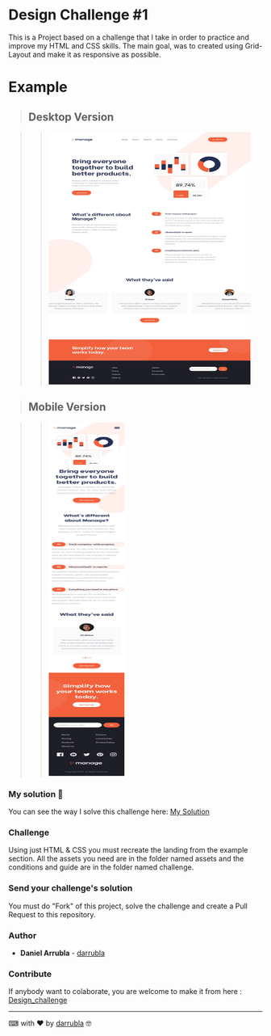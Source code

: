 # Design Challenge #1

This is a Project based on a challenge that I take in order to practice and improve my HTML and CSS skills. The main goal, was to created using Grid-Layout and make it as responsive as possible.

# Example

> ## Desktop Version

> > <img src="./challenge/desktop-design.jpg" width="400px" height="500px">

> ## Mobile Version

> > <img src="./challenge/mobile-design.jpg" width="150px" height="700px">

### My solution 🚀

You can see the way I solve this challenge here: [My Solution](https://darrubla.github.io/Design_challenge/)

### Challenge

Using just HTML & CSS you must recreate the landing from the example section. All the assets you need are in the folder named assets and the conditions and guide are in the folder named challenge.

### Send your challenge's solution

You must do "Fork" of this project, solve the challenge and create a Pull Request to this repository.

### Author

- **Daniel Arrubla** - [darrubla](https://github.com/darrubla)

### Contribute

If anybody want to colaborate, you are welcome to make it from here : [Design_challenge](https://github.com/darrubla/Design_challenge/)

---

⌨ with ❤ by [darrubla](https://github.com/darrubla) 🤓

